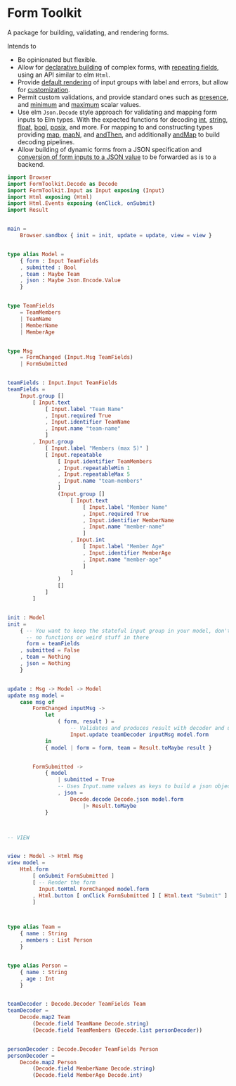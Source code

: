 # Form Toolkit

A package for building, validating, and rendering forms.


Intends to
- Be opinionated but flexible. 
- Allow for [declarative building](FormToolkit.Input) of complex forms, with
  [repeating fields](FormToolkit.Input#repeatable), using an API similar to elm `Html`.
- Provide [default rendering](FormToolkit.Input#toHtml) of input groups with label
  and errors, but allow for [customization](FormToolkit.View).
- Permit custom validations, and provide standard ones such as 
  [presence](FormToolkit.Input#required), and [minimum](FormToolkit.Input#min) 
  and [maximum](FormToolkit.Input#max) scalar values.
- Use elm `Json.Decode` style approach for validating and mapping form inputs to Elm types. 
  With the expected functions for decoding [int](FormToolkit.Decode#int),
  [string](FormToolkit.Decode#string), [float](FormToolkit.Decode#float),
  [bool](FormToolkit.Decode#bool), [posix](FormToolkit.Decode#posix),
  and more. For mapping to and constructing types providing
  [map](FormToolkit.Decode#map), [mapN](FormToolkit.Decode#map2), and
  [andThen](FormToolkit.Decode#andThen), and additionally
  [andMap](FormToolkit.Decode#andMap) to build decoding pipelines.  
- Allow building of dynamic forms from a JSON specification and [conversion of
  form inputs to a JSON value](FormToolkit.Decode#json) to be forwarded as is
  to a backend.



```elm
import Browser
import FormToolkit.Decode as Decode
import FormToolkit.Input as Input exposing (Input)
import Html exposing (Html)
import Html.Events exposing (onClick, onSubmit)
import Result


main =
    Browser.sandbox { init = init, update = update, view = view }


type alias Model =
    { form : Input TeamFields
    , submitted : Bool
    , team : Maybe Team
    , json : Maybe Json.Encode.Value
    }


type TeamFields
    = TeamMembers
    | TeamName
    | MemberName
    | MemberAge


type Msg
    = FormChanged (Input.Msg TeamFields)
    | FormSubmitted


teamFields : Input.Input TeamFields
teamFields =
    Input.group []
        [ Input.text
            [ Input.label "Team Name"
            , Input.required True
            , Input.identifier TeamName
            , Input.name "team-name"
            ]
        , Input.group
            [ Input.label "Members (max 5)" ]
            [ Input.repeatable
                [ Input.identifier TeamMembers
                , Input.repeatableMin 1
                , Input.repeatableMax 5
                , Input.name "team-members"
                ]
                (Input.group []
                    [ Input.text
                        [ Input.label "Member Name"
                        , Input.required True
                        , Input.identifier MemberName
                        , Input.name "member-name"
                        ]
                    , Input.int
                        [ Input.label "Member Age"
                        , Input.identifier MemberAge
                        , Input.name "member-age"
                        ]
                    ]
                )
                []
            ]
        ]


init : Model
init =
    { -- You want to keep the stateful input group in your model, don't worry there are
      -- no functions or weird stuff in there
      form = teamFields
    , submitted = False
    , team = Nothing
    , json = Nothing
    }


update : Msg -> Model -> Model
update msg model =
    case msg of
        FormChanged inputMsg ->
            let
                ( form, result ) =
                    -- Validates and produces result with decoder and updates with Msg
                    Input.update teamDecoder inputMsg model.form
            in
            { model | form = form, team = Result.toMaybe result }


        FormSubmitted ->
            { model
                | submitted = True
                -- Uses Input.name values as keys to build a json object
                , json =
                    Decode.decode Decode.json model.form
                        |> Result.toMaybe
            }



-- VIEW


view : Model -> Html Msg
view model =
    Html.form
        [ onSubmit FormSubmitted ]
        [ -- Render the form
          Input.toHtml FormChanged model.form
        , Html.button [ onClick FormSubmitted ] [ Html.text "Submit" ]
        ]



type alias Team =
    { name : String
    , members : List Person
    }


type alias Person =
    { name : String
    , age : Int
    }


teamDecoder : Decode.Decoder TeamFields Team
teamDecoder =
    Decode.map2 Team
        (Decode.field TeamName Decode.string)
        (Decode.field TeamMembers (Decode.list personDecoder))


personDecoder : Decode.Decoder TeamFields Person
personDecoder =
    Decode.map2 Person
        (Decode.field MemberName Decode.string)
        (Decode.field MemberAge Decode.int)
```

